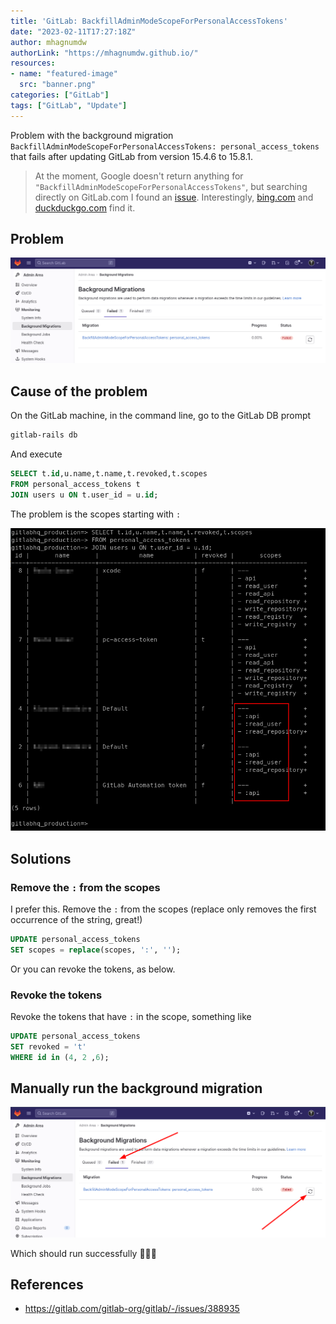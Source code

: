```yaml
---
title: 'GitLab: BackfillAdminModeScopeForPersonalAccessTokens'
date: "2023-02-11T17:27:18Z"
author: mhagnumdw
authorLink: "https://mhagnumdw.github.io/"
resources:
- name: "featured-image"
  src: "banner.png"
categories: ["GitLab"]
tags: ["GitLab", "Update"]
---
```


Problem with the background migration `BackfillAdminModeScopeForPersonalAccessTokens: personal_access_tokens`  that fails after updating GitLab from version 15.4.6 to 15.8.1.

<!--more-->

> At the moment, Google doesn't return anything for `"BackfillAdminModeScopeForPersonalAccessTokens"`, but searching directly on GitLab.com I found an [issue](https://gitlab.com/gitlab-org/gitlab/-/issues/388935). Interestingly, [bing.com](https://www.bing.com/search?q=%22BackfillAdminModeScopeForPersonalAccessTokens%22) and [duckduckgo.com](https://duckduckgo.com/?q=%22BackfillAdminModeScopeForPersonalAccessTokens%22) find it.

## Problem

![git-recentb](problema.png)

## Cause of the problem

On the GitLab machine, in the command line, go to the GitLab DB prompt

```bash
gitlab-rails db
```

And execute

```sql
SELECT t.id,u.name,t.name,t.revoked,t.scopes
FROM personal_access_tokens t
JOIN users u ON t.user_id = u.id;
```

The problem is the scopes starting with `:`

![git-recentb](causa-do-prolema.png)

## Solutions

### Remove the `:` from the scopes

I prefer this. Remove the `:` from the scopes (replace only removes the first occurrence of the string, great!)

```sql
UPDATE personal_access_tokens
SET scopes = replace(scopes, ':', '');
```

Or you can revoke the tokens, as below.

### Revoke the tokens

Revoke the tokens that have `:` in the scope, something like

```sql
UPDATE personal_access_tokens
SET revoked = 't'
WHERE id in (4, 2 ,6);
```

## Manually run the background migration

![git-recentb](executar-background-migration.png)

Which should run successfully 🎉🎉🎉

## References

- <https://gitlab.com/gitlab-org/gitlab/-/issues/388935>
